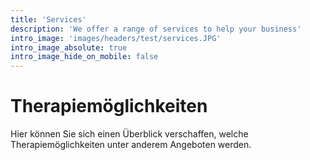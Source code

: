 ```yaml
---
title: 'Services'
description: 'We offer a range of services to help your business'
intro_image: 'images/headers/test/services.JPG'
intro_image_absolute: true
intro_image_hide_on_mobile: false
---
```


# Therapiemöglichkeiten

Hier können Sie sich einen Überblick verschaffen, welche Therapiemöglichkeiten unter anderem Angeboten werden.
